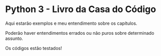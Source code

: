 # Python 3 - Livro da Casa do Código

Aqui estarão exemplos e meu entendimento sobre os capítulos.

Poderão haver entendimentos errados ou não puros sobre determinado assunto.

Os códigos estão testados!
